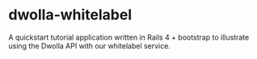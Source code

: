 # dwolla-whitelabel
A quickstart tutorial application written in Rails 4 + bootstrap to illustrate using the Dwolla API with our whitelabel service.
